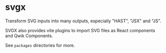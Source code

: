 # svgx

Transform SVG inputs into many outputs, especially "HAST", "JSX" and "JS".

SVGX also provides vite plugins to import SVG files as React components and Qwik Components.

See `packages` directories for more.
